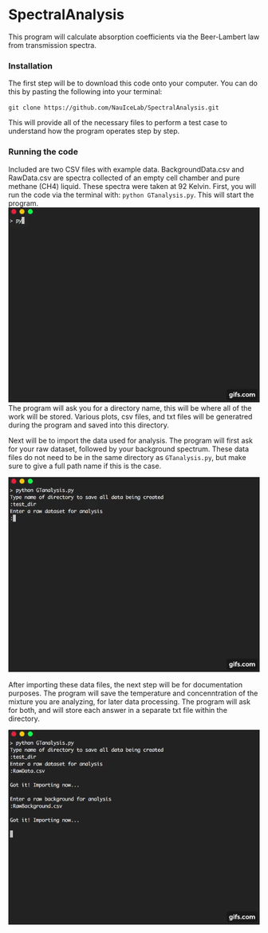 # SpectralAnalysis


This program will calculate absorption coefficients via the Beer-Lambert law from transmission spectra.


### Installation
The first step will be to download this code onto your computer. You can do this by pasting the following into your terminal:

`git clone https://github.com/NauIceLab/SpectralAnalysis.git`


This will provide all of the necessary files to perform a test case to understand how the program operates step by step. 


### Running the code
Included are two CSV files with example data. BackgroundData.csv and RawData.csv are spectra collected of an empty cell chamber and pure methane (CH4) liquid. These spectra were taken at 92 Kelvin. First, you will run the code via the terminal with: `python GTanalysis.py`. This will start the program. ![first gif](https://github.com/Gleland/SpectralAnalysis/blob/master/images/part1.gif) 
The program will ask you for a directory name, this will be where all of the work will be stored. Various plots, csv files, and txt files will be generatred during the program and saved into this directory.

Next will be to import the data used for analysis. The program will first ask for your raw dataset, followed by your background spectrum. These data files do not need to be in the same directory as `GTanalysis.py`, but make sure to give a full path name if this is the case. 

![second gif](https://github.com/Gleland/SpectralAnalysis/blob/master/images/part2.gif) 

After importing these data files, the next step will be for documentation purposes. The program will save the temperature and concenntration of the mixture you are analyzing, for later data processing. The program will ask for both, and will store each answer in a separate txt file within the directory.

![third gif](https://github.com/Gleland/SpectralAnalysis/blob/master/images/part3.gif)
